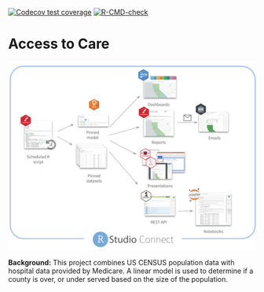 
<!-- badges: start -->

[![Codecov test
coverage](https://codecov.io/gh/sol-eng/accesstocare/branch/main/graph/badge.svg)](https://codecov.io/gh/sol-eng/accesstocare?branch=main)
[![R-CMD-check](https://github.com/sol-eng/accesstocare/workflows/R-CMD-check/badge.svg)](https://github.com/sol-eng/accesstocare/actions)
<!-- badges: end -->

# Access to Care

<img src="man/figures/access-to-care-diagram.png" width = "1000px">

**Background:** This project combines US CENSUS population data with
hospital data provided by Medicare. A linear model is used to determine
if a county is over, or under served based on the size of the
population.
